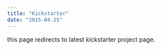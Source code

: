 ```yaml
---
title: "Kickstarter"
date: "2015-04-25"
---
```


this page redirects to latest kickstarter project page.
